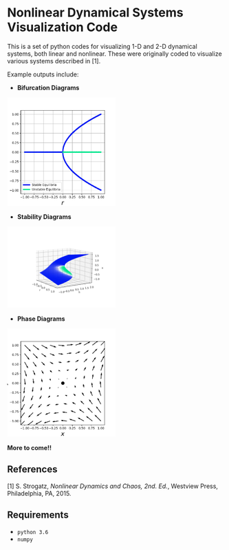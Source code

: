 # Nonlinear Dynamical Systems Visualization Code

This is a set of python codes for visualizing 1-D and 2-D dynamical systems, both
linear and nonlinear. These were originally coded to visualize various systems
described in [1].

Example outputs include:
 - __Bifurcation Diagrams__
  <img src="figures/supercritical_pitchfork_bifurcation.png" width="50%" />

 - __Stability Diagrams__
 <img src="figures/stability_diagram_supercritical.png" width="50%" />

 - __Phase Diagrams__
  <img src="figures/out_of_touch_saddle.png" width="50%" />



__More to come!!__


## References

 [1] S. Strogatz, _Nonlinear Dynamics and Chaos, 2nd. Ed._, Westview Press,
     Philadelphia, PA, 2015.


## Requirements
  - `python 3.6`
  - `numpy`

